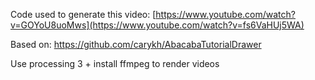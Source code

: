 Code used to generate this video: [https://www.youtube.com/watch?v=GOYoU8uoMws](https://www.youtube.com/watch?v=fs6VaHUj5WA)

Based on: https://github.com/carykh/AbacabaTutorialDrawer

Use processing 3 + install ffmpeg to render videos
